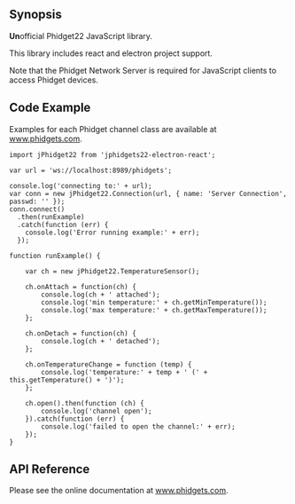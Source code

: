 ## Synopsis

**Un**official Phidget22 JavaScript library.

This library includes react and electron project support.

Note that the Phidget Network Server is required for JavaScript clients to
access Phidget devices.

## Code Example

Examples for each Phidget channel class are available at www.phidgets.com.

```
import jPhidget22 from 'jphidgets22-electron-react';

var url = 'ws://localhost:8989/phidgets';

console.log('connecting to:' + url);
var conn = new jPhidget22.Connection(url, { name: 'Server Connection', passwd: '' });
conn.connect()
  .then(runExample)
  .catch(function (err) {
	console.log('Error running example:' + err);
  });

function runExample() {

	var ch = new jPhidget22.TemperatureSensor();

	ch.onAttach = function(ch) {
		console.log(ch + ' attached');
		console.log('min temperature:' + ch.getMinTemperature());
		console.log('max temperature:' + ch.getMaxTemperature());
	};

	ch.onDetach = function(ch) {
		console.log(ch + ' detached');
	};

	ch.onTemperatureChange = function (temp) {
		console.log('temperature:' + temp + ' (' + this.getTemperature() + ')');
	};

	ch.open().then(function (ch) {
		console.log('channel open');
	}).catch(function (err) {
		console.log('failed to open the channel:' + err);
	});
}
```
## API Reference

Please see the online documentation at www.phidgets.com.
